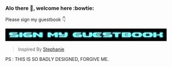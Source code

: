 ### Alo there 👋, welcome here :bowtie:
<!--
**wyhong3103/wyhong3103** is a ✨ _special_ ✨ repository because its `README.md` (this file) appears on your GitHub profile.

Here are some ideas to get you started:

- 🌱 I’m currently learning python, c++, web developement
- 👯 I’m looking to collaborate with anyone 
- 💬 Ask me about: (Don't ask me, I am still an absolute noob in this field.)
- 📫 How to reach me: Discord , StAx#6239
- 😄 Pronouns: HE
- ⚡ Fun fact: I LIKE TURTLE
<img src="https://media.giphy.com/media/lXiRoPt9Rkzt7yLYY/giphy.gif"/>
-->

Please sign my guestbook
:point_down:

<a href="https://gist.github.com/wyhong3103/e804c37d33c220a8a373e7246440b499"><img src="https://raw.githubusercontent.com/wyhong3103/wyhong3103/main/guestbook2.gif"/></a>
> Inspired By [Stephanie](https://github.com/traumverloren)

PS : THIS IS SO BADLY DESIGNED, FORGIVE ME.
